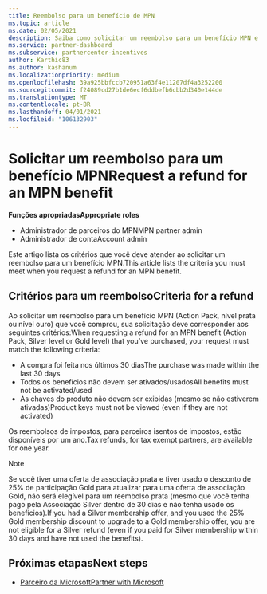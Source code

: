 ```yaml
---
title: Reembolso para um benefício de MPN
ms.topic: article
ms.date: 02/05/2021
description: Saiba como solicitar um reembolso para um benefício MPN e os critérios necessários para serem qualificados.
ms.service: partner-dashboard
ms.subservice: partnercenter-incentives
author: Karthic83
ms.author: kashanum
ms.localizationpriority: medium
ms.openlocfilehash: 39a925bbfccb720951a63f4e11207df4a3252200
ms.sourcegitcommit: f24089cd27b1de6ecf6ddbefb6cbb2d340e144de
ms.translationtype: MT
ms.contentlocale: pt-BR
ms.lasthandoff: 04/01/2021
ms.locfileid: "106132903"
---
```

# <a name="request-a-refund-for-an-mpn-benefit"></a><span data-ttu-id="9350c-103">Solicitar um reembolso para um benefício MPN</span><span class="sxs-lookup"><span data-stu-id="9350c-103">Request a refund for an MPN benefit</span></span>

<span data-ttu-id="9350c-104">**Funções apropriadas**</span><span class="sxs-lookup"><span data-stu-id="9350c-104">**Appropriate roles**</span></span>

- <span data-ttu-id="9350c-105">Administrador de parceiros do MPN</span><span class="sxs-lookup"><span data-stu-id="9350c-105">MPN partner admin</span></span>
- <span data-ttu-id="9350c-106">Administrador de conta</span><span class="sxs-lookup"><span data-stu-id="9350c-106">Account admin</span></span>

<span data-ttu-id="9350c-107">Este artigo lista os critérios que você deve atender ao solicitar um reembolso para um benefício MPN.</span><span class="sxs-lookup"><span data-stu-id="9350c-107">This article lists the criteria you must meet when you request a refund for an MPN benefit.</span></span>

## <a name="criteria-for-a-refund"></a><span data-ttu-id="9350c-108">Critérios para um reembolso</span><span class="sxs-lookup"><span data-stu-id="9350c-108">Criteria for a refund</span></span>
<span data-ttu-id="9350c-109">Ao solicitar um reembolso para um benefício MPN (Action Pack, nível prata ou nível ouro) que você comprou, sua solicitação deve corresponder aos seguintes critérios:</span><span class="sxs-lookup"><span data-stu-id="9350c-109">When requesting a refund for an MPN benefit (Action Pack, Silver level or Gold level) that you’ve purchased, your request must match the following criteria:</span></span>

- <span data-ttu-id="9350c-110">A compra foi feita nos últimos 30 dias</span><span class="sxs-lookup"><span data-stu-id="9350c-110">The purchase was made within the last 30 days</span></span>
- <span data-ttu-id="9350c-111">Todos os benefícios não devem ser ativados/usados</span><span class="sxs-lookup"><span data-stu-id="9350c-111">All benefits must not be activated/used</span></span>
- <span data-ttu-id="9350c-112">As chaves do produto não devem ser exibidas (mesmo se não estiverem ativadas)</span><span class="sxs-lookup"><span data-stu-id="9350c-112">Product keys must not be viewed (even if they are not activated)</span></span>

<span data-ttu-id="9350c-113">Os reembolsos de impostos, para parceiros isentos de impostos, estão disponíveis por um ano.</span><span class="sxs-lookup"><span data-stu-id="9350c-113">Tax refunds, for tax exempt partners, are available for one year.</span></span>

>[!NOTE]
><span data-ttu-id="9350c-114">Se você tiver uma oferta de associação prata e tiver usado o desconto de 25% de participação Gold para atualizar para uma oferta de associação Gold, não será elegível para um reembolso prata (mesmo que você tenha pago pela Associação Silver dentro de 30 dias e não tenha usado os benefícios).</span><span class="sxs-lookup"><span data-stu-id="9350c-114">If you had a Silver membership offer, and you used the 25% Gold membership discount to upgrade to a Gold membership offer, you are not eligible for a Silver refund (even if you paid for Silver membership within 30 days and have not used the benefits).</span></span>

## <a name="next-steps"></a><span data-ttu-id="9350c-115">Próximas etapas</span><span class="sxs-lookup"><span data-stu-id="9350c-115">Next steps</span></span>

- [<span data-ttu-id="9350c-116">Parceiro da Microsoft</span><span class="sxs-lookup"><span data-stu-id="9350c-116">Partner with Microsoft</span></span>](mpn-overview.md)
